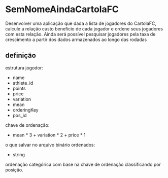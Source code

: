 # SemNomeAindaCartolaFC
Desenvolver uma aplicação que dada a lista de jogadores do CartolaFC, calcule a relação custo benefício de cada jogador e ordene seus jogadores com esta relação. Ainda será possível pesquisar jogadores pela taxa de crescimento a partir dos dados armazenados ao longo das rodadas

## definição

estrutura jogodor:
- name
- athlete_id
- points
- price
- variation
- mean
- orderingKey
- pos_id

chave de ordenação:
- mean * 3 + variation * 2 + price * 1

o que salvar no arquivo binário ordenados:
- string

ordenação categórica com base na chave de ordenação classificando por posição.


